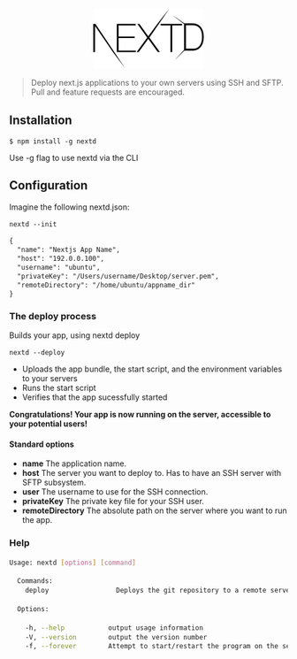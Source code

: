 <div align="center">
  <img width="200" src="images/nextd.png">
</div>

> Deploy next.js applications to your own servers using SSH and SFTP. Pull and feature requests are encouraged.

## Installation

```
$ npm install -g nextd
```

Use -g flag to use nextd via the CLI

## Configuration

Imagine the following nextd.json:

    nextd --init

``` JS
{
  "name": "Nextjs App Name",
  "host": "192.0.0.100",
  "username": "ubuntu",
  "privateKey": "/Users/username/Desktop/server.pem",
  "remoteDirectory": "/home/ubuntu/appname_dir"
}
```

### The deploy process

Builds your app, using nextd deploy

    nextd --deploy

* Uploads the app bundle, the start script, and the environment variables to your servers
* Runs the start script
* Verifies that the app sucessfully started

**Congratulations! Your app is now running on the server, accessible to your potential users!**

#### Standard options
* **name** The application name.
* **host** The server you want to deploy to. Has to have an SSH server with SFTP subsystem.
* **user** The username to use for the SSH connection.
* **privateKey** The private key file for your SSH user.
* **remoteDirectory** The absolute path on the server where you want to run the app.

### Help
```bash
Usage: nextd [options] [command]

  Commands:
    deploy                 Deploys the git repository to a remote server.

  Options:

    -h, --help           output usage information
    -V, --version        output the version number
    -f, --forever        Attempt to start/restart the program on the server using forever.
```
